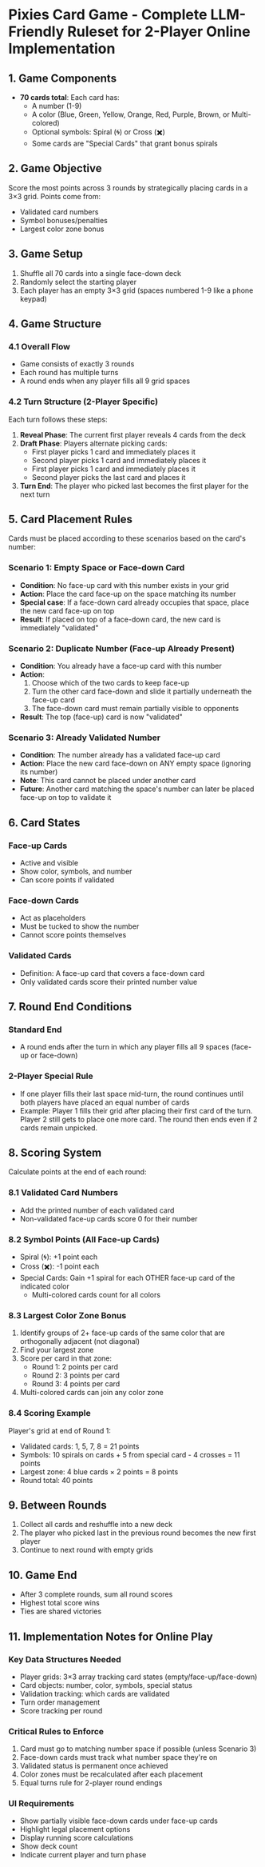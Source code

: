 # Pixies Card Game - Complete LLM-Friendly Ruleset for 2-Player Online Implementation

## 1. Game Components

- **70 cards total**: Each card has:
  - A number (1-9)
  - A color (Blue, Green, Yellow, Orange, Red, Purple, Brown, or Multi-colored)
  - Optional symbols: Spiral (🌀) or Cross (✖️)
  - Some cards are "Special Cards" that grant bonus spirals

## 2. Game Objective

Score the most points across 3 rounds by strategically placing cards in a 3×3 grid. Points come from:
- Validated card numbers
- Symbol bonuses/penalties
- Largest color zone bonus

## 3. Game Setup

1. Shuffle all 70 cards into a single face-down deck
2. Randomly select the starting player
3. Each player has an empty 3×3 grid (spaces numbered 1-9 like a phone keypad)

## 4. Game Structure

### 4.1 Overall Flow
- Game consists of exactly 3 rounds
- Each round has multiple turns
- A round ends when any player fills all 9 grid spaces

### 4.2 Turn Structure (2-Player Specific)
Each turn follows these steps:

1. **Reveal Phase**: The current first player reveals 4 cards from the deck
2. **Draft Phase**: Players alternate picking cards:
   - First player picks 1 card and immediately places it
   - Second player picks 1 card and immediately places it
   - First player picks 1 card and immediately places it
   - Second player picks the last card and places it
3. **Turn End**: The player who picked last becomes the first player for the next turn

## 5. Card Placement Rules

Cards must be placed according to these scenarios based on the card's number:

### Scenario 1: Empty Space or Face-down Card
- **Condition**: No face-up card with this number exists in your grid
- **Action**: Place the card face-up on the space matching its number
- **Special case**: If a face-down card already occupies that space, place the new card face-up on top
- **Result**: If placed on top of a face-down card, the new card is immediately "validated"

### Scenario 2: Duplicate Number (Face-up Already Present)
- **Condition**: You already have a face-up card with this number
- **Action**: 
  1. Choose which of the two cards to keep face-up
  2. Turn the other card face-down and slide it partially underneath the face-up card
  3. The face-down card must remain partially visible to opponents
- **Result**: The top (face-up) card is now "validated"

### Scenario 3: Already Validated Number
- **Condition**: The number already has a validated face-up card
- **Action**: Place the new card face-down on ANY empty space (ignoring its number)
- **Note**: This card cannot be placed under another card
- **Future**: Another card matching the space's number can later be placed face-up on top to validate it

## 6. Card States

### Face-up Cards
- Active and visible
- Show color, symbols, and number
- Can score points if validated

### Face-down Cards
- Act as placeholders
- Must be tucked to show the number
- Cannot score points themselves

### Validated Cards
- Definition: A face-up card that covers a face-down card
- Only validated cards score their printed number value

## 7. Round End Conditions

### Standard End
- A round ends after the turn in which any player fills all 9 spaces (face-up or face-down)

### 2-Player Special Rule
- If one player fills their last space mid-turn, the round continues until both players have placed an equal number of cards
- Example: Player 1 fills their grid after placing their first card of the turn. Player 2 still gets to place one more card. The round then ends even if 2 cards remain unpicked.

## 8. Scoring System

Calculate points at the end of each round:

### 8.1 Validated Card Numbers
- Add the printed number of each validated card
- Non-validated face-up cards score 0 for their number

### 8.2 Symbol Points (All Face-up Cards)
- Spiral (🌀): +1 point each
- Cross (✖️): -1 point each
- Special Cards: Gain +1 spiral for each OTHER face-up card of the indicated color
  - Multi-colored cards count for all colors

### 8.3 Largest Color Zone Bonus
1. Identify groups of 2+ face-up cards of the same color that are orthogonally adjacent (not diagonal)
2. Find your largest zone
3. Score per card in that zone:
   - Round 1: 2 points per card
   - Round 2: 3 points per card
   - Round 3: 4 points per card
4. Multi-colored cards can join any color zone

### 8.4 Scoring Example
Player's grid at end of Round 1:
- Validated cards: 1, 5, 7, 8 = 21 points
- Symbols: 10 spirals on cards + 5 from special card - 4 crosses = 11 points
- Largest zone: 4 blue cards × 2 points = 8 points
- Round total: 40 points

## 9. Between Rounds

1. Collect all cards and reshuffle into a new deck
2. The player who picked last in the previous round becomes the new first player
3. Continue to next round with empty grids

## 10. Game End

- After 3 complete rounds, sum all round scores
- Highest total score wins
- Ties are shared victories

## 11. Implementation Notes for Online Play

### Key Data Structures Needed
- Player grids: 3×3 array tracking card states (empty/face-up/face-down)
- Card objects: number, color, symbols, special status
- Validation tracking: which cards are validated
- Turn order management
- Score tracking per round

### Critical Rules to Enforce
1. Card must go to matching number space if possible (unless Scenario 3)
2. Face-down cards must track what number space they're on
3. Validated status is permanent once achieved
4. Color zones must be recalculated after each placement
5. Equal turns rule for 2-player round endings

### UI Requirements
- Show partially visible face-down cards under face-up cards
- Highlight legal placement options
- Display running score calculations
- Show deck count
- Indicate current player and turn phase